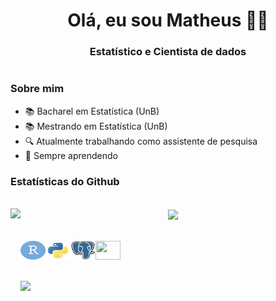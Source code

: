  #
<div>
  <h1 align="center">Olá, eu sou Matheus  🤙🤙 </h1>
  <h3 align="center">Estatístico e Cientista de dados</h3>
</div>


  
  #
<h3>Sobre mim</h3>
 
  
 - 📚 Bacharel em Estatística (UnB)
 - 📚 Mestrando em Estatística (UnB)
 - 🔍 Atualmente trabalhando como assistente de pesquisa
 - 📖 Sempre aprendendo
  


<h3>Estatísticas do Github</h3>
<br> 

<div align = "center">
<a href="https://github.com/braga0m/github-readme-stats">
<img height= "150em" align="left" src="https://github-readme-stats.vercel.app/api?username=braga0m&show_icons=true&theme=dark"/>
<img height= "150em" align="center" src="https://github-readme-stats.vercel.app/api/top-langs/?username=braga0m&hide_progress=true&theme=dark&layout=compact&langs_count=8&card_width=320"/>  

<br>
<br>

<div style="display: inline_block"><br>
  <img align="left" height="30" width="40" src="https://github.com/devicons/devicon/blob/master/icons/rstudio/rstudio-original.svg">
  <img align="left" height="30" width="40" src="https://raw.githubusercontent.com/devicons/devicon/master/icons/python/python-original.svg">
  <img align="left" height="30" width="40" src="https://raw.githubusercontent.com/devicons/devicon/master/icons/postgresql/postgresql-original.svg">
  <img align="left" height="30" width="40" src="https://user-images.githubusercontent.com/80979270/153773073-71528f49-e417-4050-aa81-4f242df691f6.png">
</div>  
</div>  

<br>
<br>

  ##
<div> 
  <a href="https://www.linkedin.com/in/mbragam/" target="_blank"><img src="https://img.shields.io/badge/-LinkedIn-%230077B5?style=for-the-badge&logo=linkedin&logoColor=white" target="_blank"></a> 
</div>



